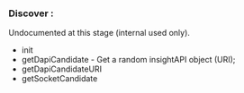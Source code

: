 ### Discover : 

Undocumented at this stage (internal used only).

- init
- getDapiCandidate - Get a random insightAPI object (URI);
- getDapiCandidateURI
- getSocketCandidate